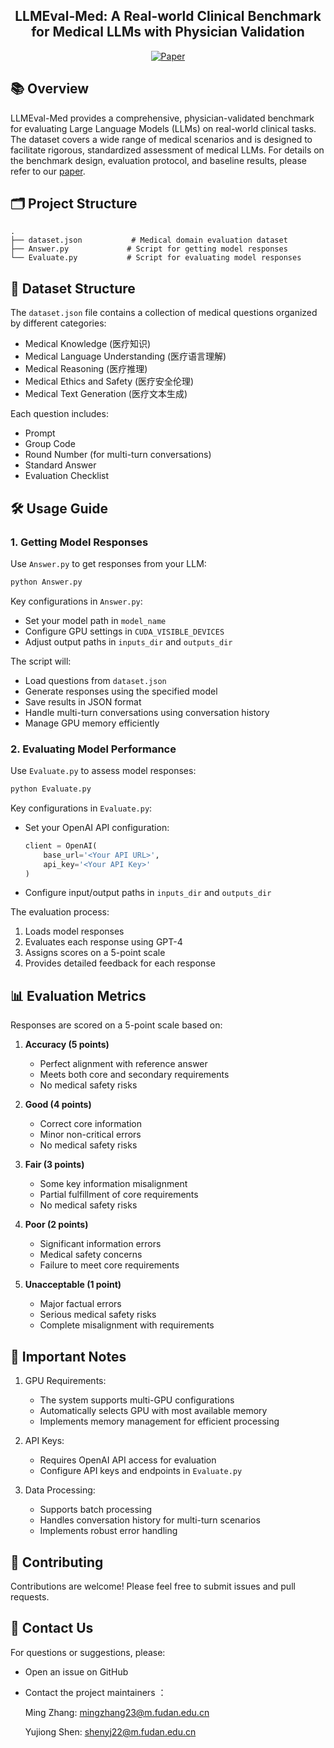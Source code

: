 <div align="center">
<h2>LLMEval-Med: A Real-world Clinical Benchmark for Medical LLMs with Physician Validation</h2>

[![Paper](https://img.shields.io/badge/Paper-Arxiv-blue.svg?style=for-the-badge)](https://arxiv.org/abs/2506.04078)

</div>


## 📚 Overview

LLMEval-Med provides a comprehensive, physician-validated benchmark for evaluating Large Language Models (LLMs) on real-world clinical tasks. The dataset covers a wide range of medical scenarios and is designed to facilitate rigorous, standardized assessment of medical LLMs. For details on the benchmark design, evaluation protocol, and baseline results, please refer to our [paper](https://arxiv.org/abs/2506.04078).

## 🗂️ Project Structure

```
.
├── dataset.json           # Medical domain evaluation dataset
├── Answer.py             # Script for getting model responses
└── Evaluate.py           # Script for evaluating model responses
```

## 💾 Dataset Structure

The `dataset.json` file contains a collection of medical questions organized by different categories:

- Medical Knowledge (医疗知识)
- Medical Language Understanding (医疗语言理解)
- Medical Reasoning (医疗推理)
- Medical Ethics and Safety (医疗安全伦理)
- Medical Text Generation (医疗文本生成)

Each question includes:
- Prompt
- Group Code
- Round Number (for multi-turn conversations)
- Standard Answer
- Evaluation Checklist

## 🛠️ Usage Guide

### 1. Getting Model Responses

Use `Answer.py` to get responses from your LLM:

```bash
python Answer.py
```

Key configurations in `Answer.py`:
- Set your model path in `model_name`
- Configure GPU settings in `CUDA_VISIBLE_DEVICES`
- Adjust output paths in `inputs_dir` and `outputs_dir`

The script will:
- Load questions from `dataset.json`
- Generate responses using the specified model
- Save results in JSON format
- Handle multi-turn conversations using conversation history
- Manage GPU memory efficiently

### 2. Evaluating Model Performance

Use `Evaluate.py` to assess model responses:

```bash
python Evaluate.py
```

Key configurations in `Evaluate.py`:
- Set your OpenAI API configuration:
  ```python
  client = OpenAI(
      base_url='<Your API URL>',
      api_key='<Your API Key>'
  )
  ```
- Configure input/output paths in `inputs_dir` and `outputs_dir`

The evaluation process:
1. Loads model responses
2. Evaluates each response using GPT-4
3. Assigns scores on a 5-point scale
4. Provides detailed feedback for each response

## 📊 Evaluation Metrics

Responses are scored on a 5-point scale based on:

1. **Accuracy (5 points)**
   - Perfect alignment with reference answer
   - Meets both core and secondary requirements
   - No medical safety risks

2. **Good (4 points)**
   - Correct core information
   - Minor non-critical errors
   - No medical safety risks

3. **Fair (3 points)**
   - Some key information misalignment
   - Partial fulfillment of core requirements
   - No medical safety risks

4. **Poor (2 points)**
   - Significant information errors
   - Medical safety concerns
   - Failure to meet core requirements

5. **Unacceptable (1 point)**
   - Major factual errors
   - Serious medical safety risks
   - Complete misalignment with requirements

## 🔑 Important Notes

1. GPU Requirements:
   - The system supports multi-GPU configurations
   - Automatically selects GPU with most available memory
   - Implements memory management for efficient processing

2. API Keys:
   - Requires OpenAI API access for evaluation
   - Configure API keys and endpoints in `Evaluate.py`

3. Data Processing:
   - Supports batch processing
   - Handles conversation history for multi-turn scenarios
   - Implements robust error handling


## 👥 Contributing

Contributions are welcome! Please feel free to submit issues and pull requests.

## 📮 Contact Us

For questions or suggestions, please:

- Open an issue on GitHub

- Contact the project maintainers ：

  Ming Zhang: mingzhang23@m.fudan.edu.cn

  Yujiong Shen: shenyj22@m.fudan.edu.cn 